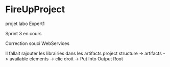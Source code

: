 # FireUpProject
projet labo Expert1

Sprint 3 en cours

Correction souci WebServices

Il fallait rajouter les librairies dans les artifacts
project structure -> artifacts -> available elements -> clic droit -> Put Into Output Root

